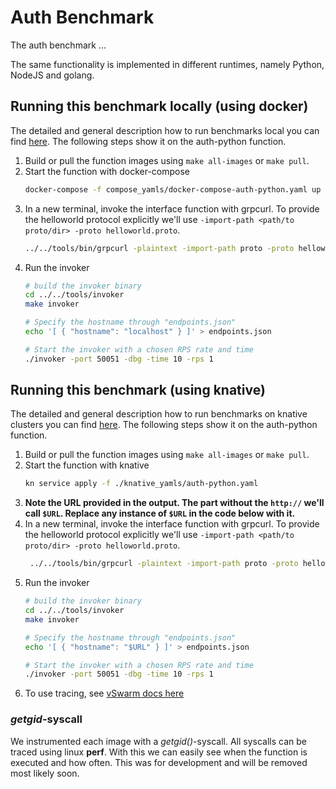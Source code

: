 # Auth Benchmark

The auth benchmark ...

The same functionality is implemented in different runtimes, namely Python, NodeJS and golang.


## Running this benchmark locally (using docker)

The detailed and general description how to run benchmarks local you can find [here](../../docs/running_locally.md). The following steps show it on the auth-python function.
1. Build or pull the function images using `make all-images` or `make pull`.
2. Start the function with docker-compose
   ```bash
   docker-compose -f compose_yamls/docker-compose-auth-python.yaml up
   ```
3. In a new terminal, invoke the interface function with grpcurl. To provide the helloworld protocol explicitly we'll use `-import-path <path/to proto/dir> -proto helloworld.proto`.
   ```bash
   ../../tools/bin/grpcurl -plaintext -import-path proto -proto helloworld.proto localhost:50051 helloworld.Greeter.SayHello
   ```
4. Run the invoker
   ```bash
   # build the invoker binary
   cd ../../tools/invoker
   make invoker

   # Specify the hostname through "endpoints.json"
   echo '[ { "hostname": "localhost" } ]' > endpoints.json

   # Start the invoker with a chosen RPS rate and time
   ./invoker -port 50051 -dbg -time 10 -rps 1
   ```


## Running this benchmark (using knative)

The detailed and general description how to run benchmarks on knative clusters you can find [here](../../docs/running_benchmarks.md). The following steps show it on the auth-python function.
1. Build or pull the function images using `make all-images` or `make pull`.
2. Start the function with knative
   ```bash
   kn service apply -f ./knative_yamls/auth-python.yaml
   ```
3. **Note the URL provided in the output. The part without the `http://` we'll call `$URL`. Replace any instance of `$URL` in the code below with it.**
4. In a new terminal, invoke the interface function with grpcurl. To provide the helloworld protocol explicitly we'll use `-import-path <path/to proto/dir> -proto helloworld.proto`.
   ```bash
    ../../tools/bin/grpcurl -plaintext -import-path proto -proto helloworld.proto $URL:50051 helloworld.Greeter.SayHello
   ```
5. Run the invoker
   ```bash
   # build the invoker binary
   cd ../../tools/invoker
   make invoker

   # Specify the hostname through "endpoints.json"
   echo '[ { "hostname": "$URL" } ]' > endpoints.json

   # Start the invoker with a chosen RPS rate and time
   ./invoker -port 50051 -dbg -time 10 -rps 1
   ```
6. To use tracing, see [vSwarm docs here](../../docs/running_benchmarks.md#tracing)


### *getgid*-syscall

We instrumented each image with a *getgid()*-syscall. All syscalls can be traced using linux **perf**. With this we can easily see when the function is executed and how often. This was for development and will be removed most likely soon.
